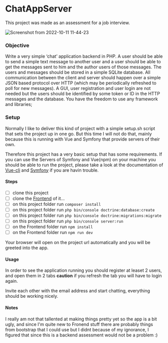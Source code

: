 # ChatAppServer
This project was made as an assessment for a job interview.

![Screenshot from 2022-10-11 11-44-23](https://user-images.githubusercontent.com/3598030/195064292-155ab89f-0761-48e1-b530-89f958eeb708.png)

### Objective
Write a very simple ‘chat’ application backend in PHP. 
A user should be able to send a simple text message to another user and a user should be able to get the messages sent to him and the author users of those messages. 
The users and messages should be stored in a simple SQLite database. 
All communication between the client and server should happen over a simple JSON based protocol over HTTP (which may be periodically refreshed to poll for new messages).
A GUI, user registration and user login are not needed but the users should be identified by some token or ID in the HTTP messages and the database. 
You have the freedom to use any framework and libraries;

### Setup

Normally I like to deliver this kind of project with a simple setup.sh script that sets the project up in one go.
But this time I will not do that, mainly because this is running with Vue and Symfony that provide servers of their own.

Therefore this project has a very basic setup that has some requirements. If you can use the Servers of Symfony and Vue(npm) on your machine you should be able to run the project, please take a look at the documentation of [Vue-cli](https://cli.vuejs.org/) and [Symfony](https://symfony.com/doc/current/setup/built_in_web_server.html) if you are havin trouble.

#### Steps
- [ ] clone this project
- [ ] clone the [Frontend](https://github.com/fernandofreamunde/ChatApp) of it... 
- [ ] on this project folder run `composer install`
- [ ] on this project folder run `php bin/console doctrine:database:create`
- [ ] on this project folder run `php bin/console doctrine:migrations:migrate`
- [ ] on this project folder run `php bin/console server:run`
- [ ] on the Frontend folder run `npm install`
- [ ] on the Frontend folder run `npm run dev`
 
 Your browser will open on the project url automatically and you will be greeted into the app.
 
#### Usage

In order to see the application running you should register at leaset 2 users, and open them in 2 tabs **caution** if you refresh the tab you will have to login again.

Invite each other with the email address and start chatting, everything should be working nicely.

#### Notes

I really am not that tallented at making things pretty yet so the app is a bit ugly, and since I'm quite new to Fronend stuff there are probably things from bootstrap that I could use but I didnt because of my ignorance, I figured that since this is a backend assessment would not be a problem :)
